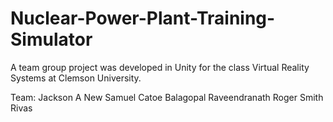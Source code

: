 # Nuclear-Power-Plant-Training-Simulator
A team group project was developed in Unity for the class Virtual Reality Systems at Clemson University.

Team:
Jackson A New
Samuel Catoe
Balagopal Raveendranath
Roger Smith Rivas
